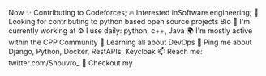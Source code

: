 Now
✨ Contributing to Codeforces;
🔥 Interested inSoftware engineering;
📆 Looking for contributing to python based open source projects
Bio
🏢 I'm currently working at 
⚙️ I use daily: python, c++, Java
🌍 I'm mostly active within the CPP Community
🌱 Learning all about DevOps
💬 Ping me about Django, Python, Docker, RestAPIs, Keycloak
📫 Reach me: twitter.com/Shouvro_
📝 Checkout my

